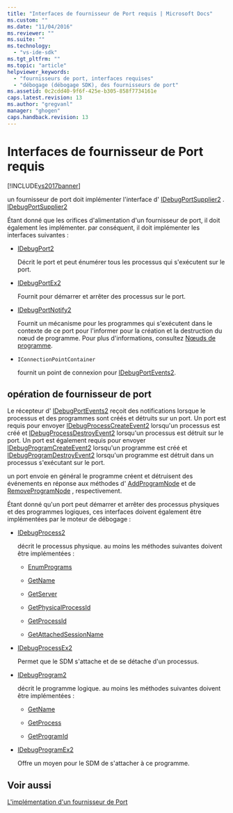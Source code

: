 ```yaml
---
title: "Interfaces de fournisseur de Port requis | Microsoft Docs"
ms.custom: ""
ms.date: "11/04/2016"
ms.reviewer: ""
ms.suite: ""
ms.technology: 
  - "vs-ide-sdk"
ms.tgt_pltfrm: ""
ms.topic: "article"
helpviewer_keywords: 
  - "fournisseurs de port, interfaces requises"
  - "débogage (débogage SDK), des fournisseurs de port"
ms.assetid: 0c2cdd40-9f6f-425e-b305-858f7734161e
caps.latest.revision: 13
ms.author: "gregvanl"
manager: "ghogen"
caps.handback.revision: 13
---
```

# Interfaces de fournisseur de Port requis
[!INCLUDE[vs2017banner](../../code-quality/includes/vs2017banner.md)]

un fournisseur de port doit implémenter l'interface d' [IDebugPortSupplier2](../../extensibility/debugger/reference/idebugportsupplier2.md) .       [IDebugPortSupplier2](../../extensibility/debugger/reference/idebugportsupplier2.md)  
  
 Étant donné que les orifices d'alimentation d'un fournisseur de port, il doit également les implémenter.  par conséquent, il doit implémenter les interfaces suivantes :  
  
-   [IDebugPort2](../../extensibility/debugger/reference/idebugport2.md)  
  
     Décrit le port et peut énumérer tous les processus qui s'exécutent sur le port.  
  
-   [IDebugPortEx2](../../extensibility/debugger/reference/idebugportex2.md)  
  
     Fournit pour démarrer et arrêter des processus sur le port.  
  
-   [IDebugPortNotify2](../../extensibility/debugger/reference/idebugportnotify2.md)  
  
     Fournit un mécanisme pour les programmes qui s'exécutent dans le contexte de ce port pour l'informer pour la création et la destruction du nœud de programme.  Pour plus d'informations, consultez [Nœuds de programme](../../extensibility/debugger/program-nodes.md).  
  
-   `IConnectionPointContainer`  
  
     fournit un point de connexion pour [IDebugPortEvents2](../../extensibility/debugger/reference/idebugportevents2.md).  
  
## opération de fournisseur de port  
 Le récepteur d' [IDebugPortEvents2](../../extensibility/debugger/reference/idebugportevents2.md) reçoit des notifications lorsque le processus et des programmes sont créés et détruits sur un port.  Un port est requis pour envoyer [IDebugProcessCreateEvent2](../../extensibility/debugger/reference/idebugprocesscreateevent2.md) lorsqu'un processus est créé et [IDebugProcessDestroyEvent2](../../extensibility/debugger/reference/idebugprocessdestroyevent2.md) lorsqu'un processus est détruit sur le port.  Un port est également requis pour envoyer [IDebugProgramCreateEvent2](../../extensibility/debugger/reference/idebugprogramcreateevent2.md) lorsqu'un programme est créé et [IDebugProgramDestroyEvent2](../../extensibility/debugger/reference/idebugprogramdestroyevent2.md) lorsqu'un programme est détruit dans un processus s'exécutant sur le port.  
  
 un port envoie en général le programme créent et détruisent des événements en réponse aux méthodes d' [AddProgramNode](../../extensibility/debugger/reference/idebugportnotify2-addprogramnode.md) et de [RemoveProgramNode](../../extensibility/debugger/reference/idebugportnotify2-removeprogramnode.md) , respectivement.  
  
 Étant donné qu'un port peut démarrer et arrêter des processus physiques et des programmes logiques, ces interfaces doivent également être implémentées par le moteur de débogage :  
  
-   [IDebugProcess2](../../extensibility/debugger/reference/idebugprocess2.md)  
  
     décrit le processus physique.  au moins les méthodes suivantes doivent être implémentées :  
  
    -   [EnumPrograms](../../extensibility/debugger/reference/idebugprocess2-enumprograms.md)  
  
    -   [GetName](../../extensibility/debugger/reference/idebugprocess2-getname.md)  
  
    -   [GetServer](../../extensibility/debugger/reference/idebugprocess2-getserver.md)  
  
    -   [GetPhysicalProcessId](../../extensibility/debugger/reference/idebugprocess2-getphysicalprocessid.md)  
  
    -   [GetProcessId](../../extensibility/debugger/reference/idebugprocess2-getprocessid.md)  
  
    -   [GetAttachedSessionName](../../extensibility/debugger/reference/idebugprocess2-getattachedsessionname.md)  
  
-   [IDebugProcessEx2](../../extensibility/debugger/reference/idebugprocessex2.md)  
  
     Permet que le SDM s'attache et de se détache d'un processus.  
  
-   [IDebugProgram2](../../extensibility/debugger/reference/idebugprogram2.md)  
  
     décrit le programme logique.  au moins les méthodes suivantes doivent être implémentées :  
  
    -   [GetName](../../extensibility/debugger/reference/idebugprogram2-getname.md)  
  
    -   [GetProcess](../../extensibility/debugger/reference/idebugprogram2-getprocess.md)  
  
    -   [GetProgramId](../../extensibility/debugger/reference/idebugprogram2-getprogramid.md)  
  
-   [IDebugProgramEx2](../../extensibility/debugger/reference/idebugprogramex2.md)  
  
     Offre un moyen pour le SDM de s'attacher à ce programme.  
  
## Voir aussi  
 [L'implémentation d'un fournisseur de Port](../../extensibility/debugger/implementing-a-port-supplier.md)